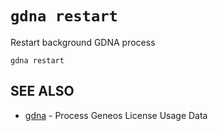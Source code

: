 # `gdna restart`

Restart background GDNA process

```text
gdna restart
```

## SEE ALSO

* [gdna](gdna.md)	 - Process Geneos License Usage Data
